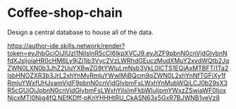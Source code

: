 # Coffee-shop-chain
Design a central database to house all of the data.

https://author-ide.skills.network/render?token=eyJhbGciOiJIUzI1NiIsInR5cCI6IkpXVCJ9.eyJtZF9pbnN0cnVjdGlvbnNfdXJsIjoiaHR0cHM6Ly9jZi1jb3Vyc2VzLWRhdGEuczMudXMuY2xvdWQtb2JqZWN0LXN0b3JhZ2UuYXBwZG9tYWluLmNsb3VkL0lCTS1EQjAxMTBFTi1Ta2lsbHNOZXR3b3JrL2xhYnMvRmluYWwlMjBQcm9qZWN0L2xhYnNfTGFiXy1fRmluYWxfUHJvamVjdF9pbnN0cnVjdGlvbmFsLWxhYnMubWQiLCJ0b29sX3R5cGUiOiJpbnN0cnVjdGlvbmFsLWxhYiIsImFkbWluIjpmYWxzZSwiaWF0IjoxNjcxMTI0Njg4fQ.NEfKDff-pKnYHHHtRU_CkASN63x5GxR7BJWNB1veVz8
